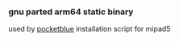 ### gnu parted arm64 static binary

used by [pocketblue](https://github.com/pocketblue/pocketblue) installation script for mipad5

